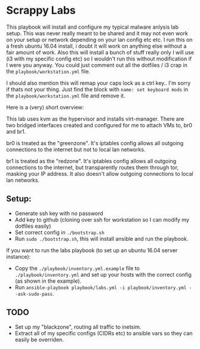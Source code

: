 # Scrappy Labs

This playbook will install and configure my typical malware anlysis lab setup. This was never really meant to be shared and it may not even work on your setup or network depending on your lan config etc etc. I run this on a fresh ubuntu 16.04 install, i doubt it will work on anything else without a fair amount of work. Also this will install a bunch of stuff really only I will use (i3 with my specific config etc) so I wouldn't run this without modification if I were you anyway. You could just comment out all the dotfiles / i3 crap in the `playbook/workstation.yml` file.

I should also mention this will remap your caps lock as a ctrl key.. I'm sorry if thats not your thing. Just find the block with `name: set keyboard mods` in the `playbook/workstation.yml` file and remove it.

Here is a (very) short overview:

This lab uses kvm as the hypervisor and installs virt-manager. There are two bridged interfaces created and configured for me to attach VMs to, br0 and br1.

br0 is treated as the "greenzone". It's iptables config allows all outgoing connections to the internet but not to local lan networks.

br1 is treated as the "redzone". It's iptables config allows all outgoing connections to the internet, but transparently routes them through tor, masking your IP address. It also doesn't allow outgoing connections to local lan networks.

## Setup:

- Generate ssh key with no password
- Add key to github (cloning over ssh for workstation so I can modify my dotfiles easily)
- Set correct config in `./bootstrap.sh`
- Run `sudo ./bootstrap.sh`, this will install ansible and run the playbook.

If you want to run the labs playbook (to set up an ubuntu 16.04 server instance):

- Copy the `./playbook/inventory.yml.example` file to `./playbook/inventory.yml` and set up your hosts with the correct config (as shown in the example).
- Run `ansible-playbook playbook/labs.yml -i playbook/inventory.yml --ask-sudo-pass`.


## TODO

- Set up my "blackzone", routing all traffic to inetsim.
- Extract all of my specific configs (CIDRs etc) to ansible vars so they can easily be overriden.

